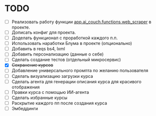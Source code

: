 # TODO

- [ ] Реализовать работу функции [app.ai_couch.functions.web_scraper](./app/ai_couch/functions/web_scraper.py) в проекте.  
- [ ] Дописать конфиг для проекта.  
- [ ] Доделать функционал с проработкой каждого п.п.  
- [ ] Использовать наработки Блума в проекте (опционально)  
- [ ] Добавить в reqs bs4, lxml  
- [ ] Добавить персонализацию (данные о себе)  
- [ ] Сделать создание тестов (отдельный микросервис)  
- [x] ~~Сохранение курсов~~  
- [ ] Добавление универсального промпта по желанию пользователя  
- [ ] Сделать визуализацию загрузки курса  
- [ ] Сделать агента для генерации описания курса для красивого отображения  
- [ ] Правки курса с помощью ИИ-агента  
- [ ] Сделать избранные курсы  
- [ ] Раскрытие каждого пп после создания курса  
- [ ] Эмбеддинги  
